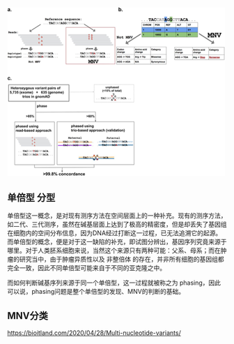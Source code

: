 ##
![](pics/20200710.png)
## 单倍型 分型  
单倍型这一概念，是对现有测序方法在空间层面上的一种补充。现有的测序方法，如二代、三代测序，虽然在碱基层面上达到了极高的精密度，但是却丢失了基因组在细胞内的空间分布信息，因为DNA经过打断这一过程，已无法追溯它的起源。而单倍型的概念，便是对于这一缺陷的补充，即试图分辨出，基因序列究竟来源于哪里。对于人类胚系细胞来说，当然这个来源只有两种可能：父系、母系；而在肿瘤的研究当中，由于肿瘤异质性以及 非整倍体 的存在，并非所有细胞的基因组都完全一致，因此不同单倍型可能来自于不同的亚克隆之中。

而如何判断碱基序列来源于同一个单倍型，这一过程就被称之为 phasing，因此可以说，phasing问题是整个单倍型的发现、MNV的判断的基础。

## MNV分类

https://bioitland.com/2020/04/28/Multi-nucleotide-variants/